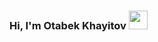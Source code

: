 ### Hi, I'm Otabek Khayitov <img src="https://media3.giphy.com/media/gM5qFksULw54NMWyry/giphy.gif?cid=ecf05e4726zwflicrt3la9epkiipmgw0fy4f4oz54ctg39oz&ep=v1_stickers_search&rid=giphy.gif&ct=s" width="30px"> 
